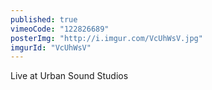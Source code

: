 ```yaml
---
published: true
vimeoCode: "122826689"
posterImg: "http://i.imgur.com/VcUhWsV.jpg"
imgurId: "VcUhWsV"
---
```


Live at Urban Sound Studios